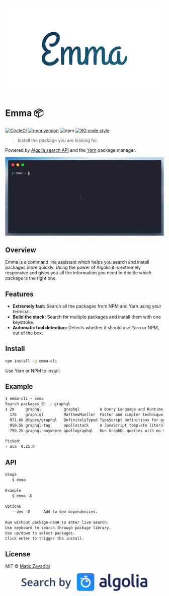 <p align="center"><img src="media/emma.png" width="800" /></p>

# Emma 📦

[![CircleCI](https://circleci.com/gh/maticzav/emma-cli.svg?style=shield)](https://circleci.com/gh/maticzav/emma-cli)
[![npm version](https://badge.fury.io/js/emma-cli.svg)](https://badge.fury.io/js/emma-cli)
![npm](https://img.shields.io/npm/dt/emma-cli.svg)
[![XO code style](https://img.shields.io/badge/code_style-XO-5ed9c7.svg)](https://github.com/xojs/xo)

> Install the package you are looking for.

Powered by [Algolia search API](https://www.algolia.com/) and the [Yarn](http://yarnpkg.com/) package manager.

<p align="center"><img src="media/example.gif" width="800" /></p>

## Overview

Emma is a command line assistant which helps you search and install packages more quickly. Using the power of Algolia it is extremely responsive and gives you all the information you need to decide which package is the right one.

## Features

- __Extremely fast:__ Search all the packages from NPM and Yarn using your terminal.
- __Build the stack:__ Search for multiple packages and install them with one keystroke.
- __Automatic tool detection:__ Detects whether it should use Yarn or NPM, out of the box.

## Install

```bash
npm install -g emma-cli
```

Use Yarn or NPM to install.

## Example

```bash
❯ emma-cli ~ emma
Search packages 📦  : graphql
❯ 2m     graphql          graphql         A Query Language and Runtime which can target any service.
  176    graph.ql         MatthewMueller  Faster and simpler technique for creating and querying Grap
  971.6k @types/graphql   DefinitelyTyped TypeScript definitions for graphql
  950.5k graphql-tag      apollostack     A JavaScript template literal tag that parses GraphQL queri
  790.2k graphql-anywhere apollographql   Run GraphQL queries with no schema and just one resolver

Picked:
› ava  0.25.0
```

## API

```md
Usage
   $ emma

Example
   $ emma -D

Options
   --dev -D      Add to dev dependencies.

Run without package-name to enter live search.
Use keyboard to search through package library.
Use up/down to select packages.
Click enter to trigger the install.
```

## License

MIT © [Matic Zavadlal](https://github.com/maticzav)

<p align="center"><a href="https://www.algolia.com"><img src="media/algolia.svg" width="400" /></a></p>
